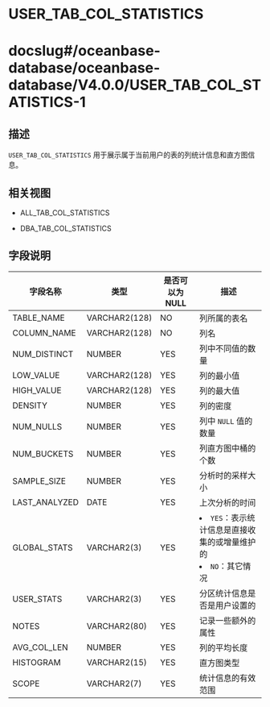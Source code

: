 USER_TAB_COL_STATISTICS
============================================

# docslug#/oceanbase-database/oceanbase-database/V4.0.0/USER_TAB_COL_STATISTICS-1

描述
--------------------

`USER_TAB_COL_STATISTICS` 用于展示属于当前用户的表的列统计信息和直方图信息。

相关视图
----------------------

* ALL_TAB_COL_STATISTICS

* DBA_TAB_COL_STATISTICS

字段说明
----------------------

|     字段名称      |      类型       | **是否可以为 NULL** |                                                               描述                                                               |
|---------------|---------------|----------------|--------------------------------------------------------------------------------------------------------------------------------|
| TABLE_NAME    | VARCHAR2(128) | NO             | 列所属的表名                                                                                                                         |
| COLUMN_NAME   | VARCHAR2(128) | NO             | 列名                                                                                                                             |
| NUM_DISTINCT  | NUMBER        | YES            | 列中不同值的数量                                                                                                                       |
| LOW_VALUE     | VARCHAR2(128) | YES            | 列的最小值                                                                                                                          |
| HIGH_VALUE    | VARCHAR2(128) | YES            | 列的最大值                                                                                                                          |
| DENSITY       | NUMBER        | YES            | 列的密度                                                                                                                           |
| NUM_NULLS     | NUMBER        | YES            | 列中 `NULL` 值的数量                                                                                                                 |
| NUM_BUCKETS   | NUMBER        | YES            | 列直方图中桶的个数                                                                                                                      |
| SAMPLE_SIZE   | NUMBER        | YES            | 分析时的采样大小                                                                                                                       |
| LAST_ANALYZED | DATE          | YES            | 上次分析的时间                                                                                                                        |
| GLOBAL_STATS  | VARCHAR2(3)   | YES            | <li>`YES`：表示统计信息是直接收集的或增量维护的<li> `NO`：其它情况    |
| USER_STATS    | VARCHAR2(3)   | YES            | 分区统计信息是否是用户设置的                                                                                                                 |
| NOTES         | VARCHAR2(80)  | YES            | 记录一些额外的属性                                                                                                                      |
| AVG_COL_LEN   | NUMBER        | YES            | 列的平均长度                                                                                                                         |
| HISTOGRAM     | VARCHAR2(15)  | YES            | 直方图类型                                                                                                                          |
| SCOPE         | VARCHAR2(7)   | YES            | 统计信息的有效范围                                                                                                                      |
